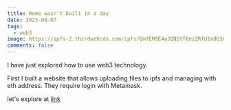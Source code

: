 ```yaml
---
title: Rome wasn't built in a day
date: 2023-06-07
tags:
  - web3
image: https://ipfs-2.thirdwebcdn.com/ipfs/QmfEM9E4wJQNStT8ezZRfU1m8Q3KNiPvUc5TPmLnkLi4A5/rome.jpeg
comments: false
---
```

I have just explored how to use web3 technology.

First I built a website that allows uploading files to ipfs and managing with eth address. They require login with Metamask.

let's explore  at [l﻿ink](https://main.d2x5axe648atnv.amplifyapp.com/)